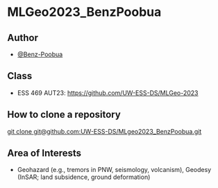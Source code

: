 # MLGeo2023_BenzPoobua

## Author

- [@Benz-Poobua](https://www.github.com/Benz-Poobua)


## Class

- ESS 469 AUT23: https://github.com/UW-ESS-DS/MLGeo-2023


## How to clone a repository

[git clone git@github.com:UW-ESS-DS/MLgeo2023_BenzPoobua.git](https://github.com/UW-ESS-DS/MLGeo2023_BenzPoobua.git)



## Area of Interests

- Geohazard (e.g., tremors in PNW, seismology, volcanism), Geodesy (InSAR; land subsidence, ground deformation)


